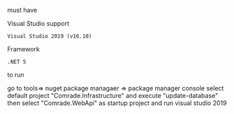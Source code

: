 must have

Visual Studio support

    Visual Studio 2019 (v16.10)
    
Framework

    .NET 5
    

to run

go to tools=> nuget package managaer => package manager console select default project "Comrade.Infrastructure" and execute "update-database" then select "Comrade.WebApi" as startup project and run visual studio 2019
